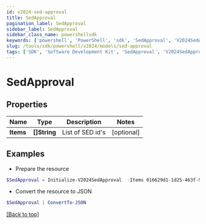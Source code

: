 ```yaml
---
id: v2024-sed-approval
title: SedApproval
pagination_label: SedApproval
sidebar_label: SedApproval
sidebar_class_name: powershellsdk
keywords: ['powershell', 'PowerShell', 'sdk', 'SedApproval', 'V2024SedApproval'] 
slug: /tools/sdk/powershell/v2024/models/sed-approval
tags: ['SDK', 'Software Development Kit', 'SedApproval', 'V2024SedApproval']
---
```



# SedApproval

## Properties

Name | Type | Description | Notes
------------ | ------------- | ------------- | -------------
**Items** | **[]String** | List of SED id's | [optional] 

## Examples

- Prepare the resource
```powershell
$SedApproval = Initialize-V2024SedApproval  -Items 016629d1-1d25-463f-97f3-c6686846650
```

- Convert the resource to JSON
```powershell
$SedApproval | ConvertTo-JSON
```


[[Back to top]](#) 

